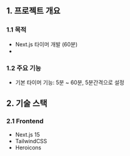 ## 1. 프로젝트 개요

### 1.1 목적
- Next.js 타이머 개발 (60분)
- 

### 1.2 주요 기능
- 기본 타이머 기능:  5분 ~ 60분, 5분간격으로 설정

## 2. 기술 스택

### 2.1 Frontend
- Next.js 15
- TailwindCSS
- Heroicons
